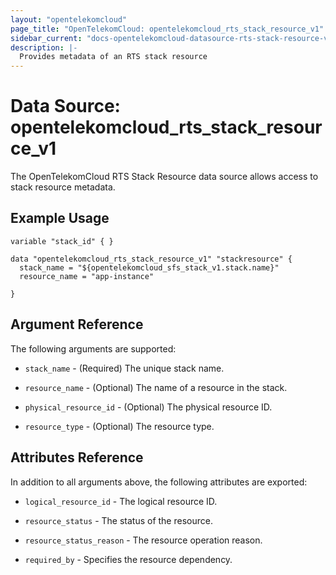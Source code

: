 ```yaml
---
layout: "opentelekomcloud"
page_title: "OpenTelekomCloud: opentelekomcloud_rts_stack_resource_v1"
sidebar_current: "docs-opentelekomcloud-datasource-rts-stack-resource-v1"
description: |-
  Provides metadata of an RTS stack resource
---
```


# Data Source: opentelekomcloud_rts_stack_resource_v1

The OpenTelekomCloud RTS Stack Resource data source allows access to stack resource metadata.

## Example Usage

```hcl
variable "stack_id" { }

data "opentelekomcloud_rts_stack_resource_v1" "stackresource" {
  stack_name = "${opentelekomcloud_sfs_stack_v1.stack.name}"
  resource_name = "app-instance"
  
}

```

## Argument Reference
The following arguments are supported:

* `stack_name` - (Required) The unique stack name.

* `resource_name` - (Optional) The name of a resource in the stack.

* `physical_resource_id` - (Optional) The physical resource ID.

* `resource_type` - (Optional) The resource type.


## Attributes Reference

In addition to all arguments above, the following attributes are exported:

* `logical_resource_id` - The logical resource ID.

* `resource_status` - The status of the resource.

* `resource_status_reason` - The resource operation reason.
 
* `required_by` - Specifies the resource dependency.



